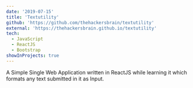 ```yaml
---
date: '2019-07-15'
title: 'Textutility'
github: 'https://github.com/thehackersbrain/textutility'
external: 'https://thehackersbrain.github.io/textutility'
tech:
  - JavaScript
  - ReactJS
  - Bootstrap
showInProjects: true
---
```


A Simple Single Web Application written in ReactJS while learning it which formats any text submitted in it as Input.
